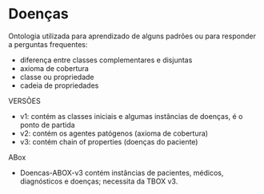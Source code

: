 # Doenças #

Ontologia utilizada para aprendizado de alguns padrões ou para responder a perguntas frequentes:
- diferença entre classes complementares e disjuntas
- axioma de cobertura
- classe ou propriedade
- cadeia de propriedades

VERSÕES
- v1: contém as classes iniciais e algumas instâncias de doenças, é o ponto de partida
- v2: contém os agentes patógenos (axioma de cobertura)
- v3: contém chain of properties (doenças do paciente)

ABox
- Doencas-ABOX-v3 contém instâncias de pacientes, médicos, diagnósticos e doenças; necessita da TBOX v3.
